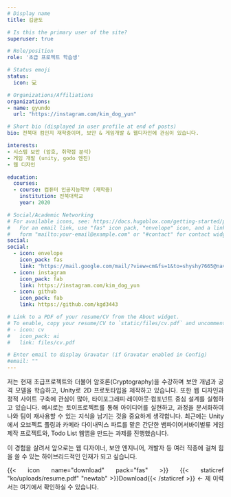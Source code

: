 ```yaml
---
# Display name
title: 김균도

# Is this the primary user of the site?
superuser: true

# Role/position
role: '초급 프로젝트 학습생'

# Status emoji
status:
  icon: 💻

# Organizations/Affiliations
organizations:
- name: gyundo
  url: "https://instagram.com/kim_dog_yun"

# Short bio (displayed in user profile at end of posts)
bio: 전북대 컴인지 재학중이며, 보안 & 게임개발 & 웹디자인에 관심이 있습니다.

interests:
- 시스템 보안 (암호, 취약점 분석)
- 게임 개발 (unity, godo 엔진)
- 웹 디자인

education:
  courses:
  - course: 컴퓨터 인공지능학부 (재학중)
    institution: 전북대학교
    year: 2020

# Social/Academic Networking
# For available icons, see: https://docs.hugoblox.com/getting-started/page-builder/#icons
#   For an email link, use "fas" icon pack, "envelope" icon, and a link in the
#   form "mailto:your-email@example.com" or "#contact" for contact widget.
social:
social:
  - icon: envelope
    icon_pack: fas
    link: "https://mail.google.com/mail/?view=cm&fs=1&to=shyshy7665@naver.com"
  - icon: instagram
    icon_pack: fab
    link: https://instagram.com/kim_dog_yun
  - icon: github
    icon_pack: fab
    link: https://github.com/kgd3443

# Link to a PDF of your resume/CV from the About widget.
# To enable, copy your resume/CV to `static/files/cv.pdf` and uncomment the lines below.
# - icon: cv
#   icon_pack: ai
#   link: files/cv.pdf

# Enter email to display Gravatar (if Gravatar enabled in Config)
#email: ""
---
```


<p style="text-align: justify;">
저는 현재 초급프로젝트와 더불어 암호론(Cryptography)을 수강하며 보안 개념과 공격 모델을 학습하고, Unity로 2D 프로토타입을 제작하고 있습니다.
또한 웹 디자인과 정적 사이트 구축에 관심이 많아, 타이포그래피·레이아웃·컴포넌트 중심 설계를 실험하고 있습니다.
예시로는 토이프로젝트를 통해 아이디어를 실현하고, 과정을 문서화하여 나와 팀이 재사용할 수 있는 지식을 남기는 것을 중요하게 생각합니다.
최근에는 Unity에서 오브젝트 풀링과 카메라 다이내믹스 파트를 맡은 간단한 뱀파이어서바이벌류 게임 제작 프로젝트와,
Todo List 웹앱을 만드는 과제를 진행했습니다.
</p>

<p style="text-align: justify;">
이 경험을 살려서 앞으로는 웹 디자이너, 보안 엔지니어, 개발자 등 여러 직종에 걸쳐 힘을 쓸 수 있는 하이브리드적인 인재가 되고 싶습니다.
</p>

<p style="text-align: justify;">
{{< icon name="download" pack="fas" >}} 
{{< staticref "ko/uploads/resume.pdf" "newtab" >}}Download{{< /staticref >}} ← 제 이력서는 여기에서 확인하실 수 있습니다.
</p>

